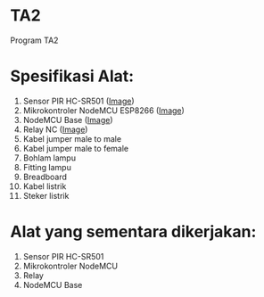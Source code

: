 # TA2
Program TA2

# Spesifikasi Alat:
1.  Sensor PIR HC-SR501 ([Image](https://www.elektor.com/media/catalog/product/cache/2b4bee73c90e4689bbc4ca8391937af9/a/x/axirissensorc-web.jpg))
2.	Mikrokontroler NodeMCU ESP8266 ([Image](https://images-na.ssl-images-amazon.com/images/I/81U4jvpGnYL._SL1500_.jpg))
3.  NodeMCU Base ([Image](https://i.ebayimg.com/00/s/MTAwMFgxMDAw/z/Ea4AAOSw-4Fdif5G/$_10.JPG?set_id=880000500F))
4.	Relay NC ([Image](https://robu.in/wp-content/uploads/2017/06/2-Channel-Relay-Module11.jpg))
5.	Kabel jumper male to male
6.	Kabel jumper male to female
7.	Bohlam lampu
8.	Fitting lampu
9.	Breadboard
10.	Kabel listrik
11.	Steker listrik

# Alat yang sementara dikerjakan:
1.  Sensor PIR HC-SR501  
2.	Mikrokontroler NodeMCU
3.	Relay
4.  NodeMCU Base
